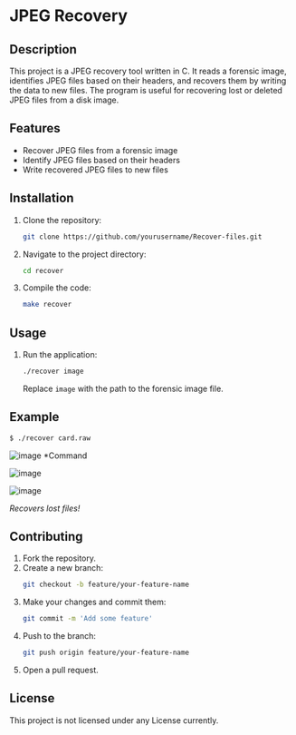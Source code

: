 # JPEG Recovery

## Description
This project is a JPEG recovery tool written in C. It reads a forensic image, identifies JPEG files based on their headers, and recovers them by writing the data to new files. The program is useful for recovering lost or deleted JPEG files from a disk image.

## Features
- Recover JPEG files from a forensic image
- Identify JPEG files based on their headers
- Write recovered JPEG files to new files

## Installation
1. Clone the repository:
   ```bash
   git clone https://github.com/yourusername/Recover-files.git
   ```
2. Navigate to the project directory:
   ```bash
   cd recover
   ```
3. Compile the code:
   ```bash
   make recover
   ```

## Usage
1. Run the application:
   ```bash
   ./recover image
   ```
   Replace `image` with the path to the forensic image file.

## Example
```bash
$ ./recover card.raw
```

![image](https://github.com/user-attachments/assets/7446825f-ca73-4bb2-9754-d6da353d2f57)
*Command

![image](https://github.com/user-attachments/assets/4e5b81a6-77ac-4bd8-9a96-fb59d0fb0107)

![image](https://github.com/user-attachments/assets/815a235b-58d6-4e30-a711-c104273710ae)

*Recovers lost files!*

## Contributing
1. Fork the repository.
2. Create a new branch:
   ```bash
   git checkout -b feature/your-feature-name
   ```
3. Make your changes and commit them:
   ```bash
   git commit -m 'Add some feature'
   ```
4. Push to the branch:
   ```bash
   git push origin feature/your-feature-name
   ```
5. Open a pull request.

## License
This project is not licensed under any License currently. 
